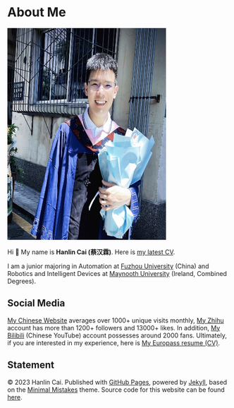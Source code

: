 # About Me

<img src="1664867172379.jpg" class="floatpic" width="360" height="480">

Hi 👋 My name is **Hanlin Cai (蔡汉霖)**. Here is [my latest CV](https://caihanlin.com/file/CV-HanlinCAI.pdf).

I am a junior majoring in Automation at [Fuzhou University](https://www.fzu.edu.cn/) (China) and Robotics and Intelligent Devices at [Maynooth University](https://maynoothuniversity.ie/) (Ireland, Combined Degrees).

## Social Media

[My Chinese Website](https://mieclance.club/) averages over 1000+ unique visits monthly, [My Zhihu](https://www.zhihu.com/people/chlire) account has more than 1200+ followers and 13000+ likes. In addition, [My Bilibili](https://space.bilibili.com/594030035) (Chinese YouTube) account possesses around 2000 fans. Ultimately, if you are interested in my experience, here is [My Europass resume (CV)](https://caihanlin.com/file/Europass-CV-Hanlin-CAI.pdf).

## Statement

© 2023 Hanlin Cai. Published with [GitHub Pages](https://pages.github.com/), powered by [Jekyll](https://jekyllrb.com/), based on the [Minimal Mistakes](https://mademistakes.com/) theme. Source code for this website can be found [here](https://github.com/GuangLun2000/GuangLun2000.github.io).
